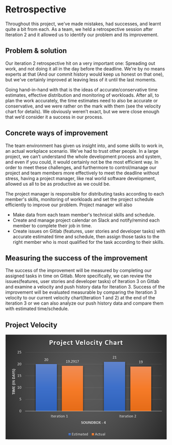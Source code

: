 # Retrospective

Throughout this project, we've made mistakes, had successes, and learnt quite a bit from each. As a team, we held a  retrospective session after Iteration 2 and it allowed us to identify our problem and its improvement.

## Problem & solution
Our iteration 2 retrospective hit on a very important one: Spreading out work, and not doing it all in the day before the deadline. We're by no means experts at that (And our commit history would keep us honest on that one), but we've certainly improved at leaving less of it until the last moments.

Going hand-in-hand with that is the ideas of accurate/conservative time estimates, effective distribution and monitoring of workloads. After all, to plan the work accurately, the time estimates need to also be accurate or conservative, and we were rather on the mark with them (see the velocity chart for details). We obviously weren’t exact, but we were close enough that we’d consider it a success in our process.

## Concrete ways of improvement
The team environment has given us insight into, and some skills to work in, an actual workplace scenario. We’ve had to trust other people. In a large project, we can’t understand the whole development process and system, and even if you could, it would certainly not be the most efficient way. In order to meet these challenges, and furthermore to control/manage our project and team members more effectively to meet the deadline without stress, having a project manager, like real world software development, allowed us all to be as productive as we could be.

The project manager is responsible for distributing tasks according to each member's skills, monitoring of workloads and set the project schedule efficiently to improve our problem. Project manager will also
* Make data from each team member's technical skills and schedule.
* Create and manage project calendar on Slack and notify/remind each member to complete their job in time.
* Create issues on Gitlab (features, user stories and developer tasks) with accurate estimated time and schedule, then assign those tasks to the right member who is most qualified for the task according to their skills.

## Measuring the success of the improvement
The success of the improvement will be measured by completing our assigned tasks in time on Gitlab. More specifically, we can review the issues(features, user stories and developer tasks) of Iteration 3 on Gitlab and examine a velocity and push history data for Iteration 3. Success of the improvement will be evaluated measurable by comparing the Iteration 3 velocity to our current velocity chart(Iteration 1 and 2) at the end of the iteration 3 or we can also analyze our push history data and compare them with estimated time/schedule.

## Project Velocity

![](Velocity.PNG)

